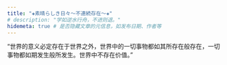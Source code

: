 ```yaml
---
title: "✚素晴らしき日々～不連続存在～✚"
# description: "学如逆水行舟，不进则退。"
hidemeta: true # 是否隐藏文章的元信息，如发布日期、作者等
---
```


“世界的意义必定存在于世界之外，世界中的一切事物都如其所存在般存在，一切事物都如期发生般所发生。世界中不存在价值。”

<!-- more -->